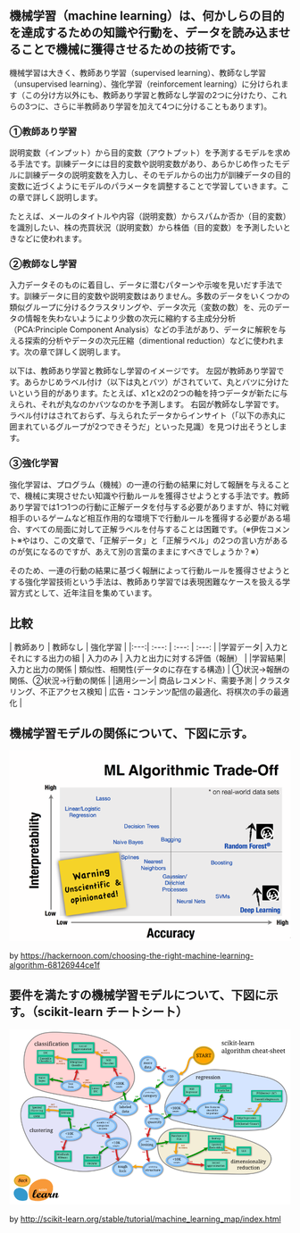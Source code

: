 ## 機械学習（machine learning）は、何かしらの目的を達成するための知識や行動を、データを読み込ませることで機械に獲得させるための技術です。
機械学習は大きく、教師あり学習（supervised learning）、教師なし学習（unsupervised learning）、強化学習（reinforcement learning）に分けられます（この分け方以外にも、教師あり学習と教師なし学習の2つに分けたり、これらの3つに、さらに半教師あり学習を加えて4つに分けることもあります)。

### ①教師あり学習

説明変数（インプット）から目的変数（アウトプット）を予測するモデルを求める手法です。訓練データには目的変数や説明変数があり、あらかじめ作ったモデルに訓練データの説明変数を入力し、そのモデルからの出力が訓練データの目的変数に近づくようにモデルのパラメータを調整することで学習していきます。この章で詳しく説明します。

たとえば、メールのタイトルや内容（説明変数）からスパムか否か（目的変数）を識別したい、株の売買状況（説明変数）から株価（目的変数）を予測したいときなどに使われます。

### ②教師なし学習

入力データそのものに着目し、データに潜むパターンや示唆を見いだす手法です。訓練データに目的変数や説明変数はありません。多数のデータをいくつかの類似グループに分けるクラスタリングや、データ次元（変数の数）を、元のデータの情報を失わないようにより少数の次元に縮約する主成分分析（PCA:Principle Component Analysis）などの手法があり、データに解釈を与える探索的分析やデータの次元圧縮（dimentional reduction）などに使われます。次の章で詳しく説明します。

以下は、教師あり学習と教師なし学習のイメージです。 左図が教師あり学習です。あらかじめラベル付け（以下は丸とバツ）がされていて、丸とバツに分けたいという目的があります。たとえば、x1とx2の2つの軸を持つデータが新たに与えられ、それが丸なのかバツなのかを予測します。 右図が教師なし学習です。ラベル付けはされておらず、与えられたデータからインサイト（「以下の赤丸に囲まれているグループが2つできそうだ」といった見識）を見つけ出そうとします。

### ③強化学習
強化学習は、プログラム（機械）の一連の行動の結果に対して報酬を与えることで、機械に実現させたい知識や行動ルールを獲得させようとする手法です。教師あり学習では1つ1つの行動に正解データを付与する必要がありますが、特に対戦相手のいるゲームなど相互作用的な環境下で行動ルールを獲得する必要がある場合、すべての局面に対して正解ラベルを付与することは困難です。（※伊佐コメント※やはり、この文章で、「正解データ」と「正解ラベル」の2つの言い方があるのが気になるのですが、あえて別の言葉のままにすべきでしょうか？※）

そのため、一連の行動の結果に基づく報酬によって行動ルールを獲得させようとする強化学習技術という手法は、教師あり学習では表現困難なケースを扱える学習方式として、近年注目を集めています。


## 比較

| 教師あり | 教師なし | 強化学習 |
|:---:| :---: | :---: | :---: |
|学習データ| 入力とそれにする出力の組 | 入力のみ | 入力と出力に対する評価（報酬） |
|学習結果| 入力と出力の関係 | 類似性、相関性(データのに存在する構造) | ①状況→報酬の関係、②状況→行動の関係 |
|適用シーン| 商品レコメンド、需要予測 | クラスタリング、不正アクセス検知 | 広告・コンテンツ配信の最適化、将棋次の手の最適化 |

## 機械学習モデルの関係について、下図に示す。
![機械学習モデルの関係](1_Xf23cuffXwWbTzetaFiC8w.png)

by https://hackernoon.com/choosing-the-right-machine-learning-algorithm-68126944ce1f

## 要件を満たすの機械学習モデルについて、下図に示す。（scikit-learn チートシート）
![機械学習モデルの関係](1_9gGtNn2EXW1Zog-bjdGsHQ.png)

by http://scikit-learn.org/stable/tutorial/machine_learning_map/index.html
